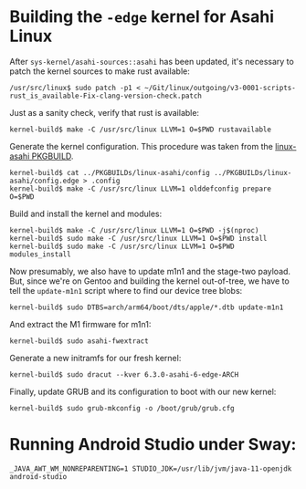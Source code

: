 # Building the `-edge` kernel for Asahi Linux

After `sys-kernel/asahi-sources::asahi` has been updated, it's necessary to
patch the kernel sources to make rust available:

```bash-session
/usr/src/linux$ sudo patch -p1 < ~/Git/linux/outgoing/v3-0001-scripts-rust_is_available-Fix-clang-version-check.patch 
```

Just as a sanity check, verify that rust is available:

```bash-session
kernel-build$ make -C /usr/src/linux LLVM=1 O=$PWD rustavailable
```

Generate the kernel configuration. This procedure was taken from the [linux-asahi PKGBUILD][1].

```bash-session
kernel-build$ cat ../PKGBUILDs/linux-asahi/config ../PKGBUILDs/linux-asahi/config.edge > .config
kernel-build$ make -C /usr/src/linux LLVM=1 olddefconfig prepare O=$PWD
```

Build and install the kernel and modules:

```bash-session
kernel-build$ make -C /usr/src/linux LLVM=1 O=$PWD -j$(nproc)
kernel-build$ sudo make -C /usr/src/linux LLVM=1 O=$PWD install
kernel-build$ sudo make -C /usr/src/linux LLVM=1 O=$PWD modules_install
```

Now presumably, we also have to update m1n1 and the stage-two payload. But,
since we're on Gentoo and building the kernel out-of-tree, we have to
tell the `update-m1n1` script where to find our device tree blobs:

```bash-session
kernel-build$ sudo DTBS=arch/arm64/boot/dts/apple/*.dtb update-m1n1
```

And extract the M1 firmware for m1n1:

```bash-session
kernel-build$ sudo asahi-fwextract
```

Generate a new initramfs for our fresh kernel:

```
kernel-build$ sudo dracut --kver 6.3.0-asahi-6-edge-ARCH
```

Finally, update GRUB and its configuration to boot with our new kernel:

```bash-session
kernel-build$ sudo grub-mkconfig -o /boot/grub/grub.cfg
```

# Running Android Studio under Sway:

```
_JAVA_AWT_WM_NONREPARENTING=1 STUDIO_JDK=/usr/lib/jvm/java-11-openjdk android-studio
```

[1]: https://github.com/AsahiLinux/PKGBUILDs/blob/main/linux-asahi/PKGBUILD

